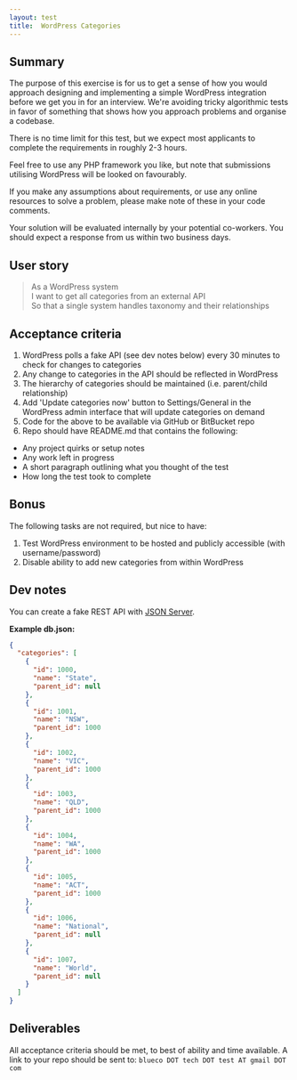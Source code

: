 ```yaml
---
layout: test
title:  WordPress Categories
---
```


## Summary

The purpose of this exercise is for us to get a sense of how you would approach designing and implementing a simple WordPress integration before we get you in for an interview. We're avoiding tricky algorithmic tests in favor of something that shows how you approach problems and organise a codebase.

There is no time limit for this test, but we expect most applicants to complete the requirements in roughly 2-3 hours.

Feel free to use any PHP framework you like, but note that submissions utilising WordPress will be looked on favourably.

If you make any assumptions about requirements, or use any online resources to solve a problem, please make note of these in your code comments.

Your solution will be evaluated internally by your potential co-workers. You should expect a response from us within two business days.

## User story

> As a WordPress system  
I want to get all categories from an external API  
So that a single system handles taxonomy and their relationships

## Acceptance criteria

1. WordPress polls a fake API (see dev notes below) every 30 minutes to check for changes to categories
1. Any change to categories in the API should be reflected in WordPress
1. The hierarchy of categories should be maintained (i.e. parent/child relationship)
1. Add 'Update categories now' button to Settings/General in the WordPress admin interface that will update categories on demand
1. Code for the above to be available via GitHub or BitBucket repo
1. Repo should have README.md that contains the following:
  - Any project quirks or setup notes
  - Any work left in progress
  - A short paragraph outlining what you thought of the test
  - How long the test took to complete

## Bonus

The following tasks are not required, but nice to have:
1. Test WordPress environment to be hosted and publicly accessible (with username/password)
1. Disable ability to add new categories from within WordPress

## Dev notes

You can create a fake REST API with [JSON Server](https://github.com/typicode/json-server).

**Example db.json:**
```json
{
  "categories": [
    {
      "id": 1000,
      "name": "State",
      "parent_id": null
    },
    {
      "id": 1001,
      "name": "NSW",
      "parent_id": 1000
    },
    {
      "id": 1002,
      "name": "VIC",
      "parent_id": 1000
    },
    {
      "id": 1003,
      "name": "QLD",
      "parent_id": 1000
    },
    {
      "id": 1004,
      "name": "WA",
      "parent_id": 1000
    },
    {
      "id": 1005,
      "name": "ACT",
      "parent_id": 1000
    },
    {
      "id": 1006,
      "name": "National",
      "parent_id": null
    },
    {
      "id": 1007,
      "name": "World",
      "parent_id": null
    }
  ]
}
```

## Deliverables

All acceptance criteria should be met, to best of ability and time available. A link to your repo should be sent to: `blueco DOT tech DOT test AT gmail DOT com`
